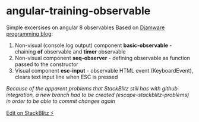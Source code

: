 # angular-training-observable
Simple excersises on angular 8 observables
Based on [Djamware programming blog](https://www.djamware.com/post/5da31946ae418d042e1aef1d/angular-8-tutorial-observable-and-rxjs-examples):
1. Non-visual (console.log output) component **basic-observable** - chaining **of** observable and **timer** observable
2. Non-visual component **seq-observer** - defining observable as function passed to the constructor
3. Visual component **esc-input** - observable HTML event (KeyboardEvent), clears text input line when ESC is pressed

*Because of the apparent problems that StackBlitz still has with github integration, a new branch had to be created (escape-stackblitz-problems) in order to be able to commit changes again*

[Edit on StackBlitz ⚡️](https://stackblitz.com/edit/angular-pc6eh2)
